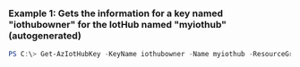### Example 1: Gets the information for a key named "iothubowner" for the IotHub named "myiothub" (autogenerated)
```powershell
PS C:\> Get-AzIotHubKey -KeyName iothubowner -Name myiothub -ResourceGroupName myresourcegroup
```

